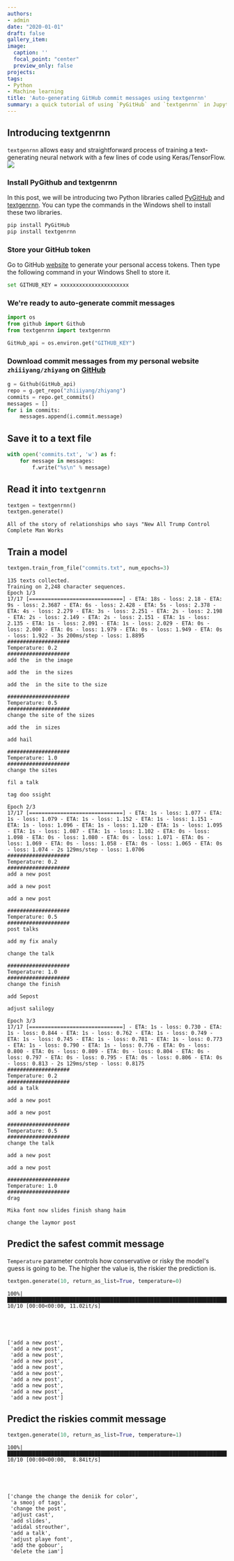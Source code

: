 ```yaml
---
authors:
- admin
date: "2020-01-01"
draft: false
gallery_item:
image:
  caption: ''
  focal_point: "center"
  preview_only: false
projects:
tags:
- Python
- Machine learning
title: 'Auto-generating GitHub commit messages using textgenrnn'
summary: a quick tutorial of using `PyGitHub` and `textgenrnn` in Jupyter notebook
---
```



## Introducing textgenrnn
`textgenrnn` allows easy and straightforward process of training a text-generating neural network with a few lines of code using Keras/TensorFlow. 
![](https://github.com/minimaxir/textgenrnn/raw/master/docs/textgenrnn_console.gif)


### Install PyGithub and textgenrnn
In this post, we will be introducing two Python libraries called [PyGitHub](https://github.com/PyGithub/PyGithub) and [textgenrnn](https://github.com/minimaxir/textgenrnn). You can type the commands in the Windows shell to install these two libraries.

```bash
pip install PyGitHub
pip install textgenrnn
```

### Store your GitHub token
Go to GitHub [website](https://github.com/settings/tokens) to generate your personal access tokens. Then type the following command in your Windows Shell to store it. 

```bash
set GITHUB_KEY = xxxxxxxxxxxxxxxxxxxxxx
```

### We're ready to auto-generate commit messages

```python
import os
from github import Github
from textgenrnn import textgenrnn
```

```python
GitHub_api = os.environ.get("GITHUB_KEY")
```

### Download commit messages from my personal website `zhiiiyang/zhiyang` on [GitHub](https://github.com/zhiiiyang/zhiyang)


```python
g = Github(GitHub_api)
repo = g.get_repo("zhiiiyang/zhiyang")
commits = repo.get_commits()
messages = []
for i in commits:
    messages.append(i.commit.message)
```

## Save it to a text file


```python
with open('commits.txt', 'w') as f:
    for message in messages:
        f.write("%s\n" % message)
```

## Read it into `textgenrnn`


```python
textgen = textgenrnn()
textgen.generate()
```

    All of the story of relationships who says "New All Trump Control Complete Man Works
    
    

## Train a model



```python
textgen.train_from_file("commits.txt", num_epochs=3)
```

    135 texts collected.
    Training on 2,248 character sequences.
    Epoch 1/3
    17/17 [==============================] - ETA: 18s - loss: 2.18 - ETA: 9s - loss: 2.3687 - ETA: 6s - loss: 2.428 - ETA: 5s - loss: 2.378 - ETA: 4s - loss: 2.279 - ETA: 3s - loss: 2.251 - ETA: 2s - loss: 2.198 - ETA: 2s - loss: 2.149 - ETA: 2s - loss: 2.151 - ETA: 1s - loss: 2.135 - ETA: 1s - loss: 2.091 - ETA: 1s - loss: 2.029 - ETA: 0s - loss: 2.000 - ETA: 0s - loss: 1.979 - ETA: 0s - loss: 1.949 - ETA: 0s - loss: 1.922 - 3s 200ms/step - loss: 1.8895
    ####################
    Temperature: 0.2
    ####################
    add the  in the image
    
    add the  in the sizes
    
    add the  in the site to the size
    
    ####################
    Temperature: 0.5
    ####################
    change the site of the sizes
    
    add the  in sizes
    
    add hail
    
    ####################
    Temperature: 1.0
    ####################
    change the sites
    
    fil a talk
    
    tag doo ssight
    
    Epoch 2/3
    17/17 [==============================] - ETA: 1s - loss: 1.077 - ETA: 1s - loss: 1.079 - ETA: 1s - loss: 1.152 - ETA: 1s - loss: 1.151 - ETA: 1s - loss: 1.096 - ETA: 1s - loss: 1.120 - ETA: 1s - loss: 1.095 - ETA: 1s - loss: 1.087 - ETA: 1s - loss: 1.102 - ETA: 0s - loss: 1.098 - ETA: 0s - loss: 1.080 - ETA: 0s - loss: 1.071 - ETA: 0s - loss: 1.069 - ETA: 0s - loss: 1.058 - ETA: 0s - loss: 1.065 - ETA: 0s - loss: 1.074 - 2s 129ms/step - loss: 1.0706
    ####################
    Temperature: 0.2
    ####################
    add a new post
    
    add a new post
    
    add a new post
    
    ####################
    Temperature: 0.5
    ####################
    post talks
    
    add my fix analy
    
    change the talk
    
    ####################
    Temperature: 1.0
    ####################
    change the finish
    
    add Sepost
    
    adjust salilogy
    
    Epoch 3/3
    17/17 [==============================] - ETA: 1s - loss: 0.730 - ETA: 1s - loss: 0.844 - ETA: 1s - loss: 0.762 - ETA: 1s - loss: 0.749 - ETA: 1s - loss: 0.745 - ETA: 1s - loss: 0.781 - ETA: 1s - loss: 0.773 - ETA: 1s - loss: 0.790 - ETA: 1s - loss: 0.776 - ETA: 0s - loss: 0.800 - ETA: 0s - loss: 0.809 - ETA: 0s - loss: 0.804 - ETA: 0s - loss: 0.797 - ETA: 0s - loss: 0.795 - ETA: 0s - loss: 0.806 - ETA: 0s - loss: 0.813 - 2s 129ms/step - loss: 0.8175
    ####################
    Temperature: 0.2
    ####################
    add a talk
    
    add a new post
    
    add a new post
    
    ####################
    Temperature: 0.5
    ####################
    change the talk
    
    add a new post
    
    add a new post
    
    ####################
    Temperature: 1.0
    ####################
    drag
    
    Mika font now slides finish shang haim
    
    change the laymor post
    
    

## Predict the safest commit message
`Temperature` parameter controls how conservative or risky the model's guess is going to be. The higher the value is, the riskier the prediction is. 


```python
textgen.generate(10, return_as_list=True, temperature=0)
```

    100%|██████████████████████████████████████████████████████████████████████████████████| 10/10 [00:00<00:00, 11.02it/s]
    




    ['add a new post',
     'add a new post',
     'add a new post',
     'add a new post',
     'add a new post',
     'add a new post',
     'add a new post',
     'add a new post',
     'add a new post',
     'add a new post']



## Predict the riskies commit message


```python
textgen.generate(10, return_as_list=True, temperature=1)
```

    100%|██████████████████████████████████████████████████████████████████████████████████| 10/10 [00:00<00:00,  8.84it/s]
    




    ['change the change the deniik for color',
     'a smooj of tags',
     'change the post',
     'adjust cast',
     'add slides',
     'adidal strouther',
     'add a talk',
     'adjust playe font',
     'add the gobour',
     'delete the iam']


